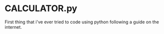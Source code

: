 # CALCULATOR.py
First thing that i've ever tried to code using python following a guide on the internet.
